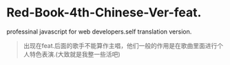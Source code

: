 # Red-Book-4th-Chinese-Ver-feat.
professinal javascript for web developers.self translation version.


> 出现在feat.后面的歌手不能算作主唱，他们一般的作用是在歌曲里面进行个人特色表演.(大致就是我整一些活吧)
